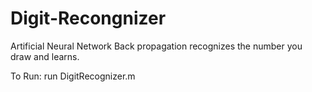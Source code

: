 # Digit-Recongnizer
Artificial Neural Network Back propagation recognizes the number you draw and learns.

To Run:
run DigitRecognizer.m
